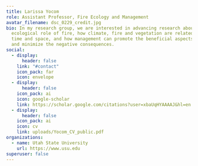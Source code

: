 ```yaml
---
title: Larissa Yocom
role: Assistant Professor, Fire Ecology and Management
avatar_filename: dsc_0229_credit.jpg
bio: In my research group, we are interested in advancing research about the
  ecological role of fire, how climate, fire and vegetation are related over
  time and space, and how management can promote the beneficial aspects of fire
  and minimize the negative consequences.
social:
  - display:
      header: false
    link: "#contact"
    icon_pack: far
    icon: envelope
  - display:
      header: false
    icon_pack: ai
    icon: google-scholar
    link: https://scholar.google.com/citations?user=xbaUqHYAAAAJ&hl=en
  - display:
      header: false
    icon_pack: ai
    icon: cv
    link: uploads/Yocom_CV_public.pdf
organizations:
  - name: Utah State University
    url: https://www.usu.edu
superuser: false
---
```

